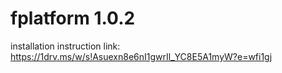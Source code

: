 # fplatform 1.0.2
installation instruction link: https://1drv.ms/w/s!Asuexn8e6nI1gwrIl_YC8E5A1myW?e=wfi1gj
